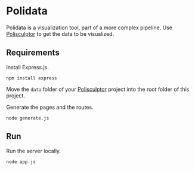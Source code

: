# Polidata

Polidata is a visualization tool, part of a more complex pipeline.
Use [Polisculptor](https://github.com/andreaazzini/polisculptor) to get the data to be visualized.

## Requirements

Install Express.js.

```
npm install express
```

Move the `data` folder of your [Polisculptor](https://github.com/andreaazzini/polisculptor) project into the root folder of this project.

Generate the pages and the routes.

```
node generate.js
```

## Run

Run the server locally.

```
node app.js
```
